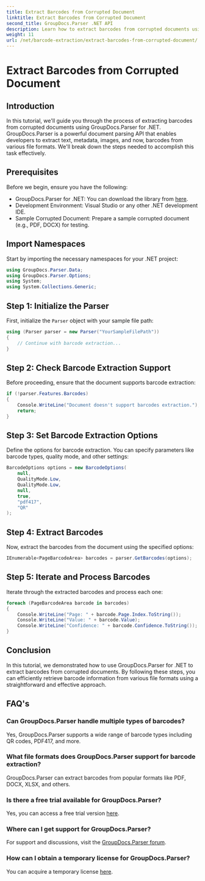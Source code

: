```yaml
---
title: Extract Barcodes from Corrupted Document
linktitle: Extract Barcodes from Corrupted Document
second_title: GroupDocs.Parser .NET API
description: Learn how to extract barcodes from corrupted documents using GroupDocs.Parser for .NET. Comprehensive tutorial with step-by-step instructions.
weight: 11
url: /net/barcode-extraction/extract-barcodes-from-corrupted-document/
---
```


# Extract Barcodes from Corrupted Document

## Introduction
In this tutorial, we'll guide you through the process of extracting barcodes from corrupted documents using GroupDocs.Parser for .NET. GroupDocs.Parser is a powerful document parsing API that enables developers to extract text, metadata, images, and now, barcodes from various file formats. We'll break down the steps needed to accomplish this task effectively.
## Prerequisites
Before we begin, ensure you have the following:
- GroupDocs.Parser for .NET: You can download the library from [here](https://releases.groupdocs.com/parser/net/).
- Development Environment: Visual Studio or any other .NET development IDE.
- Sample Corrupted Document: Prepare a sample corrupted document (e.g., PDF, DOCX) for testing.

## Import Namespaces
Start by importing the necessary namespaces for your .NET project:
```csharp
using GroupDocs.Parser.Data;
using GroupDocs.Parser.Options;
using System;
using System.Collections.Generic;
```
## Step 1: Initialize the Parser
First, initialize the `Parser` object with your sample file path:
```csharp
using (Parser parser = new Parser("YourSampleFilePath"))
{
    // Continue with barcode extraction...
}
```
## Step 2: Check Barcode Extraction Support
Before proceeding, ensure that the document supports barcode extraction:
```csharp
if (!parser.Features.Barcodes)
{
    Console.WriteLine("Document doesn't support barcodes extraction.");
    return;
}
```
## Step 3: Set Barcode Extraction Options
Define the options for barcode extraction. You can specify parameters like barcode types, quality mode, and other settings:
```csharp
BarcodeOptions options = new BarcodeOptions(
    null,
    QualityMode.Low,
    QualityMode.Low,
    null,
    true,
    "pdf417",
    "QR"
);
```
## Step 4: Extract Barcodes
Now, extract the barcodes from the document using the specified options:
```csharp
IEnumerable<PageBarcodeArea> barcodes = parser.GetBarcodes(options);
```
## Step 5: Iterate and Process Barcodes
Iterate through the extracted barcodes and process each one:
```csharp
foreach (PageBarcodeArea barcode in barcodes)
{
    Console.WriteLine("Page: " + barcode.Page.Index.ToString());
    Console.WriteLine("Value: " + barcode.Value);
    Console.WriteLine("Confidence: " + barcode.Confidence.ToString());
}
```

## Conclusion
In this tutorial, we demonstrated how to use GroupDocs.Parser for .NET to extract barcodes from corrupted documents. By following these steps, you can efficiently retrieve barcode information from various file formats using a straightforward and effective approach.

## FAQ's
### Can GroupDocs.Parser handle multiple types of barcodes?
Yes, GroupDocs.Parser supports a wide range of barcode types including QR codes, PDF417, and more.
### What file formats does GroupDocs.Parser support for barcode extraction?
GroupDocs.Parser can extract barcodes from popular formats like PDF, DOCX, XLSX, and others.
### Is there a free trial available for GroupDocs.Parser?
Yes, you can access a free trial version [here](https://releases.groupdocs.com/).
### Where can I get support for GroupDocs.Parser?
For support and discussions, visit the [GroupDocs.Parser forum](https://forum.groupdocs.com/c/parser/17).
### How can I obtain a temporary license for GroupDocs.Parser?
You can acquire a temporary license [here](https://purchase.groupdocs.com/temporary-license/).
